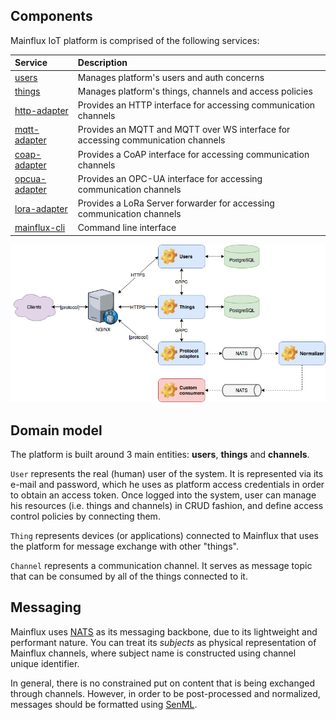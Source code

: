 ## Components

Mainflux IoT platform is comprised of the following services:

| Service                                                                   | Description                                                                      |
|:--------------------------------------------------------------------------|:---------------------------------------------------------------------------------|
| [users](https://github.com/mainflux/mainflux/tree/master/users)           | Manages platform's users and auth concerns                                       |
| [things](https://github.com/mainflux/mainflux/tree/master/things)         | Manages platform's things, channels and access policies                          |
| [http-adapter](https://github.com/mainflux/mainflux/tree/master/http)     | Provides an HTTP interface for accessing communication channels                  |
| [mqtt-adapter](https://github.com/mainflux/mainflux/tree/master/mqtt)     | Provides an MQTT and MQTT over WS interface for accessing communication channels |
| [coap-adapter](https://github.com/mainflux/mainflux/tree/master/coap)     | Provides a CoAP interface for accessing communication channels                   |
| [opcua-adapter](https://github.com/mainflux/mainflux/tree/master/opcua)   | Provides an OPC-UA interface for accessing communication channels                |
| [lora-adapter](https://github.com/mainflux/mainflux/tree/master/lora)     | Provides a LoRa Server forwarder for accessing communication channels            |
| [mainflux-cli](https://github.com/mainflux/mainflux/tree/master/cli)      | Command line interface                                                           |

![arch](img/architecture.jpg)

## Domain model

The platform is built around 3 main entities: **users**, **things** and **channels**.

`User` represents the real (human) user of the system. It is represented via its
e-mail and password, which he uses as platform access credentials in order to obtain
an access token. Once logged into the system, user can manage his resources (i.e.
things and channels) in CRUD fashion, and define access control policies by
connecting them.

`Thing` represents devices (or applications) connected to Mainflux that uses the
platform for message exchange with other "things".

`Channel` represents a communication channel. It serves as message topic that
can be consumed by all of the things connected to it.

## Messaging

Mainflux uses [NATS](https://nats.io) as its messaging backbone, due to its
lightweight and performant nature. You can treat its *subjects* as physical
representation of Mainflux channels, where subject name is constructed using
channel unique identifier.

In general, there is no constrained put on content that is being exchanged
through channels. However, in order to be post-processed and normalized,
messages should be formatted using [SenML](https://tools.ietf.org/html/draft-ietf-core-senml-08).
